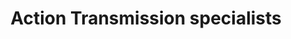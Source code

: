 ---
title: "Action Transmission specialists"
url: /jacksonville/action-transmission-specialists/
shop: Autowerkstatt
---
